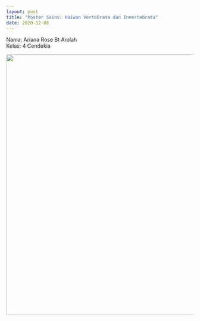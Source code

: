 ```yaml
---
layout: post
title: "Poster Sains: Haiwan Vertebrata dan Invertebrata"
date: 2020-12-08
---
```


Nama: Ariana Rose Bt Arolah
<br />
Kelas: 4 Cendekia

<center>
    <img src="{{ '/assets/img/arianarose_poster.jpeg'}}" width="700px" alt=""> 
